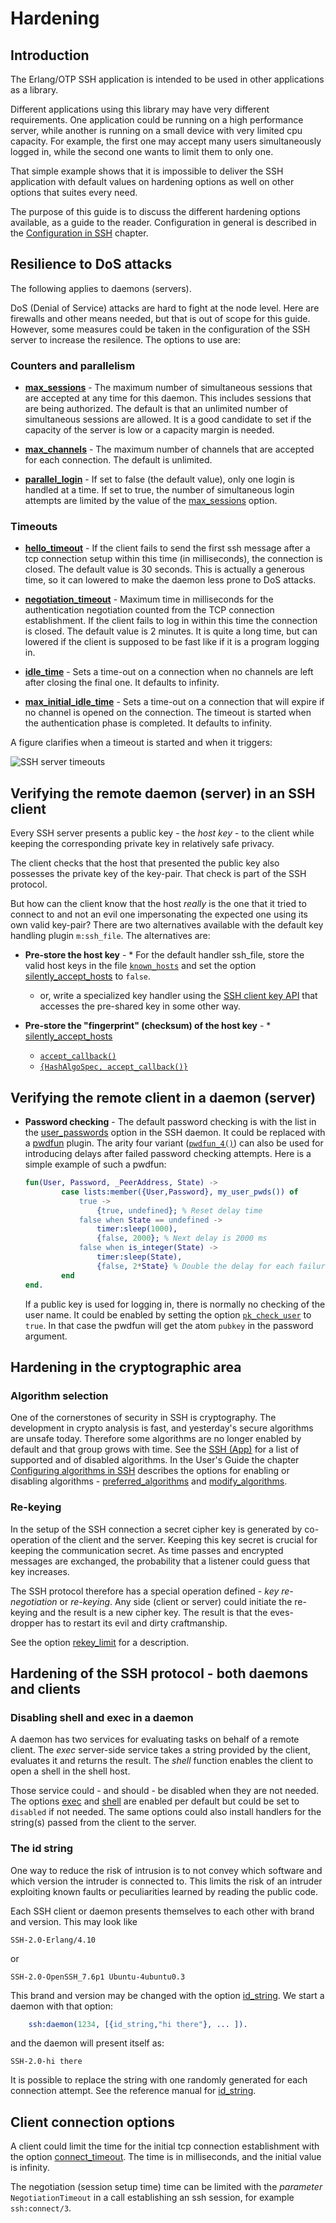 <!--
%CopyrightBegin%

SPDX-License-Identifier: Apache-2.0

Copyright Ericsson AB 2023-2025. All Rights Reserved.

Licensed under the Apache License, Version 2.0 (the "License");
you may not use this file except in compliance with the License.
You may obtain a copy of the License at

    http://www.apache.org/licenses/LICENSE-2.0

Unless required by applicable law or agreed to in writing, software
distributed under the License is distributed on an "AS IS" BASIS,
WITHOUT WARRANTIES OR CONDITIONS OF ANY KIND, either express or implied.
See the License for the specific language governing permissions and
limitations under the License.

%CopyrightEnd%
-->
# Hardening

## Introduction

The Erlang/OTP SSH application is intended to be used in other applications as a
library.

Different applications using this library may have very different requirements.
One application could be running on a high performance server, while another is
running on a small device with very limited cpu capacity. For example, the first
one may accept many users simultaneously logged in, while the second one wants
to limit them to only one.

That simple example shows that it is impossible to deliver the SSH application
with default values on hardening options as well on other options that suites
every need.

The purpose of this guide is to discuss the different hardening options
available, as a guide to the reader. Configuration in general is described in
the [Configuration in SSH](configurations.md) chapter.

## Resilience to DoS attacks

The following applies to daemons (servers).

DoS (Denial of Service) attacks are hard to fight at the node level. Here are
firewalls and other means needed, but that is out of scope for this guide.
However, some measures could be taken in the configuration of the SSH server to
increase the resilence. The options to use are:

### Counters and parallelism

- **[max_sessions](`m:ssh#hardening_daemon_options-max_sessions`)** - The
  maximum number of simultaneous sessions that are accepted at any time for this
  daemon. This includes sessions that are being authorized. The default is that
  an unlimited number of simultaneous sessions are allowed. It is a good
  candidate to set if the capacity of the server is low or a capacity margin is
  needed.

- **[max_channels](`m:ssh#hardening_daemon_options-max_channels`)** - The
  maximum number of channels that are accepted for each connection. The default
  is unlimited.

- **[parallel_login](`m:ssh#hardening_daemon_options-parallel_login`)** - If set
  to false (the default value), only one login is handled at a time. If set to
  true, the number of simultaneous login attempts are limited by the value of
  the [max_sessions](`m:ssh#hardening_daemon_options-max_sessions`) option.

### Timeouts

- **[hello_timeout](`t:ssh:hello_timeout_daemon_option/0`)** - If the client
  fails to send the first ssh message after a tcp connection setup within this
  time (in milliseconds), the connection is closed. The default value is 30
  seconds. This is actually a generous time, so it can lowered to make the
  daemon less prone to DoS attacks.

- **[negotiation_timeout](`t:ssh:negotiation_timeout_daemon_option/0`)** -
  Maximum time in milliseconds for the authentication negotiation counted from
  the TCP connection establishment. If the client fails to log in within this
  time the connection is closed. The default value is 2 minutes. It is quite a
  long time, but can lowered if the client is supposed to be fast like if it is
  a program logging in.

- **[idle_time](`t:ssh:max_idle_time_common_option/0`)** - Sets a time-out on a
  connection when no channels are left after closing the final one. It defaults
  to infinity.

- **[max_initial_idle_time](`t:ssh:max_initial_idle_time_daemon_option/0`)** -
  Sets a time-out on a connection that will expire if no channel is opened on
  the connection. The timeout is started when the authentication phase is
  completed. It defaults to infinity.

A figure clarifies when a timeout is started and when it triggers:

![SSH server timeouts](assets/ssh_timeouts.jpg "SSH server timeouts")

## Verifying the remote daemon (server) in an SSH client

Every SSH server presents a public key - the _host key_ \- to the client while
keeping the corresponding private key in relatively safe privacy.

The client checks that the host that presented the public key also possesses the
private key of the key-pair. That check is part of the SSH protocol.

But how can the client know that the host _really_ is the one that it tried to
connect to and not an evil one impersonating the expected one using its own
valid key-pair? There are two alternatives available with the default key
handling plugin `m:ssh_file`. The alternatives are:

- **Pre-store the host key** - \* For the default handler ssh_file, store the
  valid host keys in the file [`known_hosts`](`m:ssh_file#FILE-known_hosts`) and
  set the option
  [silently_accept_hosts](`m:ssh#hardening_client_options-silently_accept_hosts`)
  to `false`.

  - or, write a specialized key handler using the
    [SSH client key API](`m:ssh_client_key_api`) that accesses the pre-shared
    key in some other way.

- **Pre-store the "fingerprint" (checksum) of the host key** - \*
  [silently_accept_hosts](`m:ssh#hardening_client_options-silently_accept_hosts`)
  - [`accept_callback()`](`t:ssh:accept_callback/0`)
  - [`{HashAlgoSpec, accept_callback()}`](`t:ssh:accept_hosts/0`)

## Verifying the remote client in a daemon (server)

- **Password checking** - The default password checking is with the list in the
  [user_passwords](`m:ssh#option-user_passwords`) option in the SSH daemon. It
  could be replaced with a [pwdfun](`m:ssh#option-pwdfun`) plugin. The arity
  four variant ([`pwdfun_4()`](`t:ssh:pwdfun_4/0`)) can also be used for
  introducing delays after failed password checking attempts. Here is a simple
  example of such a pwdfun:

  ```erlang
  fun(User, Password, _PeerAddress, State) ->
          case lists:member({User,Password}, my_user_pwds()) of
              true ->
                  {true, undefined}; % Reset delay time
              false when State == undefined ->
                  timer:sleep(1000),
                  {false, 2000}; % Next delay is 2000 ms
              false when is_integer(State) ->
                  timer:sleep(State),
                  {false, 2*State} % Double the delay for each failure
          end
  end.
  ```

  If a public key is used for logging in, there is normally no checking of the
  user name. It could be enabled by setting the option
  [`pk_check_user`](`m:ssh#option-pk_check_user`) to `true`. In that case the
  pwdfun will get the atom `pubkey` in the password argument.

## Hardening in the cryptographic area

### Algorithm selection

One of the cornerstones of security in SSH is cryptography. The development in
crypto analysis is fast, and yesterday's secure algorithms are unsafe today.
Therefore some algorithms are no longer enabled by default and that group grows
with time. See the
[SSH (App)](ssh_app.md#supported-specifications-and-standards) for a list of
supported and of disabled algorithms. In the User's Guide the chapter
[Configuring algorithms in SSH](configure_algos.md) describes the options for
enabling or disabling algorithms -
[preferred_algorithms](`t:ssh:preferred_algorithms_common_option/0`) and
[modify_algorithms](`t:ssh:modify_algorithms_common_option/0`).

### Re-keying

In the setup of the SSH connection a secret cipher key is generated by
co-operation of the client and the server. Keeping this key secret is crucial
for keeping the communication secret. As time passes and encrypted messages are
exchanged, the probability that a listener could guess that key increases.

The SSH protocol therefore has a special operation defined - _key
re-negotiation_ or _re-keying_. Any side (client or server) could initiate the
re-keying and the result is a new cipher key. The result is that the
eves-dropper has to restart its evil and dirty craftmanship.

See the option [rekey_limit](`t:ssh:rekey_limit_common_option/0`) for a
description.

## Hardening of the SSH protocol - both daemons and clients

### Disabling shell and exec in a daemon

A daemon has two services for evaluating tasks on behalf of a remote client. The
_exec_ server-side service takes a string provided by the client, evaluates it
and returns the result. The _shell_ function enables the client to open a shell
in the shell host.

Those service could - and should - be disabled when they are not needed. The
options [exec](`t:ssh:exec_daemon_option/0`) and
[shell](`t:ssh:shell_daemon_option/0`) are enabled per default but could be set
to `disabled` if not needed. The same options could also install handlers for
the string(s) passed from the client to the server.

### The id string

One way to reduce the risk of intrusion is to not convey which software and
which version the intruder is connected to. This limits the risk of an intruder
exploiting known faults or peculiarities learned by reading the public code.

Each SSH client or daemon presents themselves to each other with brand and
version. This may look like

```text
SSH-2.0-Erlang/4.10
```

or

```text
SSH-2.0-OpenSSH_7.6p1 Ubuntu-4ubuntu0.3
```

This brand and version may be changed with the option
[id_string](`t:ssh:id_string_common_option/0`). We start a daemon with that
option:

```erlang
	ssh:daemon(1234, [{id_string,"hi there"}, ... ]).
```

and the daemon will present itself as:

```text
SSH-2.0-hi there
```

It is possible to replace the string with one randomly generated for each
connection attempt. See the reference manual for
[id_string](`t:ssh:id_string_common_option/0`).

## Client connection options

A client could limit the time for the initial tcp connection establishment with
the option [connect_timeout](`t:ssh:connect_timeout_client_option/0`). The time
is in milliseconds, and the initial value is infinity.

The negotiation (session setup time) time can be limited with the _parameter_
`NegotiationTimeout` in a call establishing an ssh session, for example
`ssh:connect/3`.
